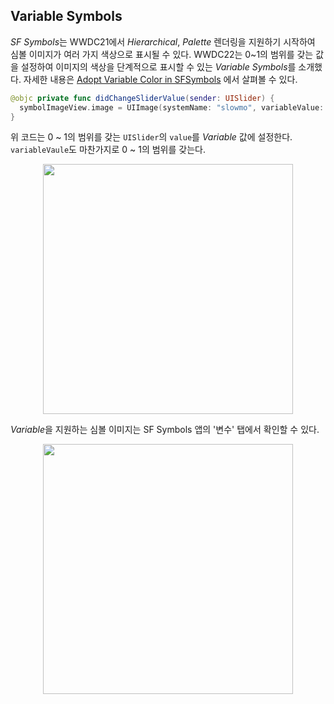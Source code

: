 ## Variable Symbols

*SF Symbols*는 WWDC21에서 *Hierarchical*, *Palette* 렌더링을 지원하기 시작하여 심볼 이미지가 여러 가지 색상으로 표시될 수 있다. WWDC22는 0~1의 범위를 갖는 값을 설정하여 이미지의 색상을 단계적으로 표시할 수 있는 *Variable Symbols*를 소개했다. 자세한 내용은 [Adopt Variable Color in SFSymbols](https://developer.apple.com/videos/play/wwdc2022/10158/) 에서 살펴볼 수 있다.

```swift
@objc private func didChangeSliderValue(sender: UISlider) {
  symbolImageView.image = UIImage(systemName: "slowmo", variableValue: Double(sender.value))
}
```

위 코드는 0 ~ 1의 범위를 갖는 `UISlider`의 `value`를 *Variable* 값에 설정한다. `variableVaule`도 마찬가지로 0 ~ 1의 범위를 갖는다.

<p align="center">
<img src="https://user-images.githubusercontent.com/61190690/177230984-5a492b99-3c39-4a7c-a2eb-b1970940267b.gif" height="400">
</p>

*Variable*을 지원하는 심볼 이미지는 SF Symbols 앱의 '변수' 탭에서 확인할 수 있다.

<p align="center">
<img src="https://user-images.githubusercontent.com/61190690/177231268-28fcd713-c197-46ab-9c98-dee6d0032041.png" height="400">
</p>
